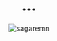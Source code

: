 <h1 align="center">...</h1>

<p align="center"><img align="center" src="https://github-readme-streak-stats.herokuapp.com/?user=sagaremn&" alt="sagaremn" /></p>

